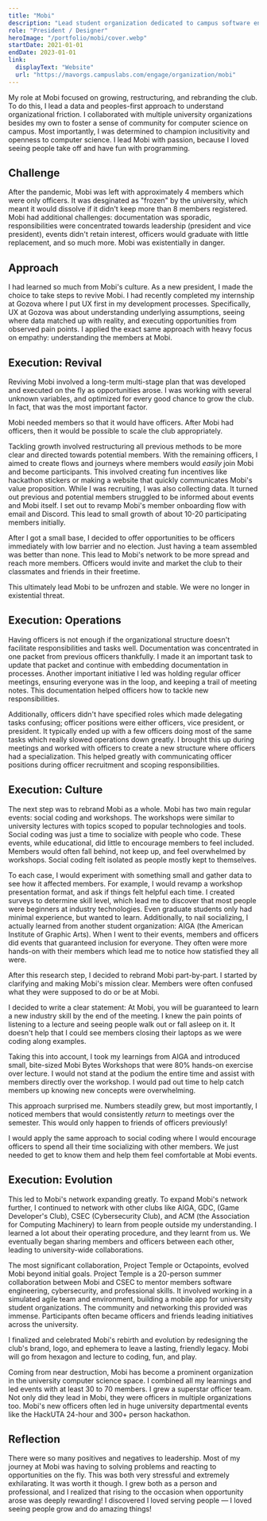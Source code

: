 ```yaml
---
title: "Mobi"
description: "Lead student organization dedicated to campus software engineering mentorship, empowerment, and fun."
role: "President / Designer"
heroImage: "/portfolio/mobi/cover.webp"
startDate: 2021-01-01
endDate: 2023-01-01
link:
  displayText: "Website"
  url: "https://mavorgs.campuslabs.com/engage/organization/mobi"
---
```


My role at Mobi focused on growing, restructuring, and rebranding the club. To do this, I lead a data and peoples-first approach to understand organizational friction. I collaborated with multiple university organizations besides my own to foster a sense of community for computer science on campus. Most importantly, I was determined to champion inclusitivity and openness to computer science. I lead Mobi with passion, because I loved seeing people take off and have fun with programming.

## Challenge

After the pandemic, Mobi was left with approximately 4 members which were only officers. It was desginated as "frozen" by the university, which meant it would dissolve if it didn't keep more than 8 members registered. Mobi had additional challenges: documentation was sporadic, responsibilities were concentrated towards leadership (president and vice president), events didn't retain interest, officers would graduate with little replacement, and so much more. Mobi was existentially in danger.

## Approach

I had learned so much from Mobi's culture. As a new president, I made the choice to take steps to revive Mobi. I had recently completed my internship at Gozova where I put UX first in my development processes. Specifically, UX at Gozova was about understanding underlying assumptions, seeing where data matched up with reality, and executing opportunities from observed pain points. I applied the exact same approach with heavy focus on empathy: understanding the members at Mobi.

## Execution: Revival

Reviving Mobi involved a long-term multi-stage plan that was developed and executed on the fly as opportunities arose. I was working with several unknown variables, and optimized for every good chance to grow the club. In fact, that was the most important factor.

Mobi needed members so that it would have officers. After Mobi had officers, then it would be possible to scale the club appropriately.

Tackling growth involved restructuring all previous methods to be more clear and directed towards potential members. With the remaining officers, I aimed to create flows and journeys where members would _easily_ join Mobi and become participants. This involved creating fun incentives like hackathon stickers or making a website that quickly communicates Mobi's value proposition. While I was recruiting, I was also collecting data. It turned out previous and potential members struggled to be informed about events and Mobi itself. I set out to revamp Mobi's member onboarding flow with email and Discord. This lead to small growth of about 10-20 participating members initially.

After I got a small base, I decided to offer opportunities to be officers immediately with low barrier and no election. Just having a team assembled was better than none. This lead to Mobi's network to be more spread and reach more members. Officers would invite and market the club to their classmates and friends in their freetime.

This ultimately lead Mobi to be unfrozen and stable. We were no longer in existential threat.

## Execution: Operations

Having officers is not enough if the organizational structure doesn't facilitate responsibilities and tasks well. Documentation was concentrated in one packet from previous officers thankfully. I made it an important task to update that packet and continue with embedding documentation in processes. Another important initiative I led was holding regular officer meetings, ensuring everyone was in the loop, and keeping a trail of meeting notes. This documentation helped officers how to tackle new responsibilities.

Additionally, officers didn't have specified roles which made delegating tasks confusing; officer positions were either officers, vice president, or president. It typically ended up with a few officers doing most of the same tasks which really slowed operations down greatly. I brought this up during meetings and worked with officers to create a new structure where officers had a specialization. This helped greatly with communicating officer positions during officer recruitment and scoping responsibilities.

## Execution: Culture

The next step was to rebrand Mobi as a whole. Mobi has two main regular events: social coding and workshops. The workshops were similar to university lectures with topics scoped to popular technologies and tools. Social coding was just a time to socialize with people who code. These events, while educational, did little to encourage members to feel included. Members would often fall behind, not keep up, and feel overwhelmed by workshops. Social coding felt isolated as people mostly kept to themselves.

To each case, I would experiment with something small and gather data to see how it affected members. For example, I would revamp a workshop presentation format, and ask if things felt helpful each time. I created surveys to determine skill level, which lead me to discover that most people were beginners at industry technologies. Even graduate students only had minimal experience, but wanted to learn. Additionally, to nail socializing, I actually learned from another student organization: AIGA (the American Institute of Graphic Arts). When I went to their events, members and officers did events that guaranteed inclusion for everyone. They often were more hands-on with their members which lead me to notice how statisfied they all were.

After this research step, I decided to rebrand Mobi part-by-part. I started by clarifying and making Mobi's mission clear. Members were often confused what they were supposed to do or be at Mobi.

I decided to write a clear statement: At Mobi, you will be guaranteed to learn a new industry skill by the end of the meeting. I knew the pain points of listening to a lecture and seeing people walk out or fall asleep on it. It doesn't help that I could see members closing their laptops as we were coding along examples.

Taking this into account, I took my learnings from AIGA and introduced small, bite-sized Mobi Bytes Workshops that were 80% hands-on exercise over lecture. I would not stand at the podium the entire time and assist with members directly over the workshop. I would pad out time to help catch members up knowing new concepts were overwhelming.

This approach surprised me. Numbers steadily grew, but most importantly, I noticed members that would consistently _return_ to meetings over the semester. This would only happen to friends of officers previously!

I would apply the same approach to social coding where I would encourage officers to spend all their time socializing with other members. We just needed to get to know them and help them feel comfortable at Mobi events.

## Execution: Evolution

This led to Mobi's network expanding greatly. To expand Mobi's network further, I continued to network with other clubs like AIGA, GDC, (Game Developer's Club), CSEC (Cybersecurity Club), and ACM (the Association for Computing Machinery) to learn from people outside my understanding. I learned a lot about their operating procedure, and they learnt from us. We eventually began sharing members and officers between each other, leading to university-wide collaborations.

The most significant collaboration, Project Temple or Octapoints, evolved Mobi beyond initial goals. Project Temple is a 20-person summer collaboration between Mobi and CSEC to mentor members software engineering, cybersecurity, and professional skills. It involved working in a simulated agile team and environment, building a mobile app for university student organizations. The community and networking this provided was immense. Participants often became officers and friends leading initiatives across the university.

I finalized and celebrated Mobi's rebirth and evolution by redesigning the club's brand, logo, and ephemera to leave a lasting, friendly legacy. Mobi will go from hexagon and lecture to coding, fun, and play.

Coming from near destruction, Mobi has become a prominent organization in the university computer science space. I combined all my learnings and led events with at least 30 to 70 members. I grew a superstar officer team. Not only did they lead in Mobi, they were officers in multiple organizations too. Mobi's new officers often led in huge university departmental events like the HackUTA 24-hour and 300+ person hackathon.

## Reflection

There were so many positives and negatives to leadership. Most of my journey at Mobi was having to solving problems and reacting to opportunities on the fly. This was both very stressful and extremely exhilarating. It was worth it though. I grew both as a person and professional, and I realized that rising to the occasion when opportunity arose was deeply rewarding! I discovered I loved serving people — I loved seeing people grow and do amazing things!
